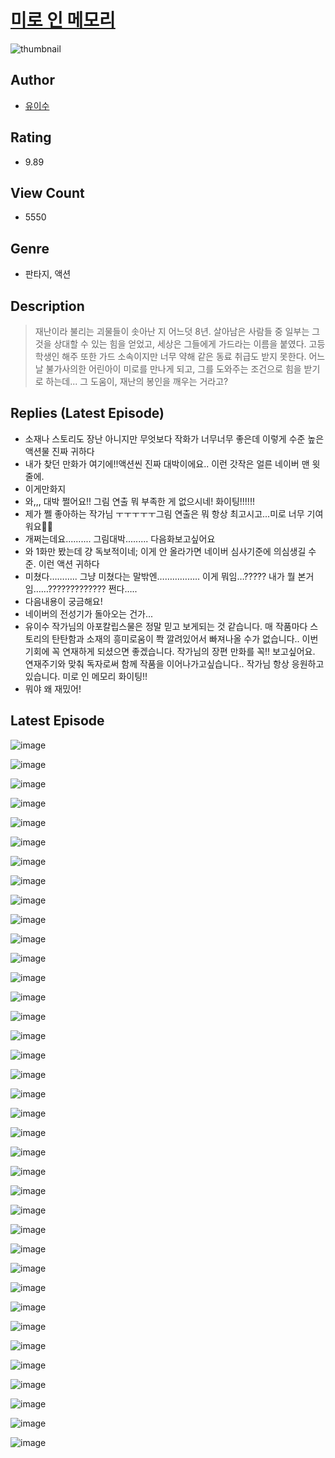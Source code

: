 # [미로 인 메모리](https://comic.naver.com/challenge/list?titleId=810083)
![thumbnail](https://image-comic.pstatic.net/user_contents_data/challenge_comic/2023/05/23/311765/upload_7089007093249828198_480x623.jpeg)

## Author
- [유이수](https://comic.naver.com/artistTitle?id=311765)

## Rating
- 9.89

## View Count
- 5550

## Genre
- 판타지, 액션

## Description
> 재난이라 불리는 괴물들이 솟아난 지 어느덧 8년. 살아남은 사람들 중 일부는 그것을 상대할 수 있는 힘을 얻었고, 세상은 그들에게 가드라는 이름을 붙였다. 고등학생인 해주 또한 가드 소속이지만 너무 약해 같은 동료 취급도 받지 못한다. 어느 날 불가사의한 어린아이 미로를 만나게 되고, 그를 도와주는 조건으로 힘을 받기로 하는데... 그 도움이, 재난의 봉인을 깨우는 거라고?

## Replies (Latest Episode)
- 소재나 스토리도 장난 아니지만 무엇보다 작화가 너무너무 좋은데 이렇게 수준 높은 액션물 진짜 귀하다
- 내가 찾던 만화가 여기에!!액션씬 진짜 대박이에요.. 이런 갓작은 얼른 네이버 맨 윗줄에.
- 이게만화지
- 와,,, 대박 쩔어요!! 그림 연출 뭐 부족한 게 없으시네! 화이팅!!!!!!
- 제가 쩰 좋아하는 작가님 ㅜㅜㅜㅜㅜ그림 연출은 뭐 항상 최고시고...미로 너무 기여워요🥹🫶
- 개쩌는데요.......... 그림대박......... 다음화보고싶어요
- 와 1화만 봤는데 걍 독보적이네; 이게 안 올라가면 네이버 심사기준에 의심생길 수준. 이런 액션 귀하다
- 미쳤다……….. 그냥 미쳤다는 말밖엔…………….. 이게 뭐임…????? 내가 뭘 본거임……????????????? 쩐다…..
- 다음내용이 궁금해요!
- 네이버의 전성기가 돌아오는 건가...
- 유이수 작가님의 아포칼립스물은 정말 믿고 보게되는 것 같습니다. 매 작품마다 스토리의 탄탄함과 소재의 흥미로움이 쫙 깔려있어서 빠져나올 수가 없습니다.. 이번 기회에 꼭 연재하게 되셨으면 좋겠습니다. 작가님의 장편 만화를 꼭!! 보고싶어요. 연재주기와 맞춰 독자로써 함께 작품을 이어나가고싶습니다.. 작가님 항상 응원하고 있습니다. 미로 인 메모리 화이팅!!
- 뭐야 왜 재밌어!

## Latest Episode
![image](https://image-comic.pstatic.net/user_contents_data/challenge_comic/2023/05/23/311765/upload_3545566775165871201.jpeg)

![image](https://image-comic.pstatic.net/user_contents_data/challenge_comic/2023/05/23/311765/upload_7234532756316763749.jpeg)

![image](https://image-comic.pstatic.net/user_contents_data/challenge_comic/2023/05/23/311765/upload_3976785335697367352.jpeg)

![image](https://image-comic.pstatic.net/user_contents_data/challenge_comic/2023/05/23/311765/upload_7292794976385589816.jpeg)

![image](https://image-comic.pstatic.net/user_contents_data/challenge_comic/2023/05/23/311765/upload_3833798245729330022.jpeg)

![image](https://image-comic.pstatic.net/user_contents_data/challenge_comic/2023/05/23/311765/upload_7004334793750110776.jpeg)

![image](https://image-comic.pstatic.net/user_contents_data/challenge_comic/2023/05/23/311765/upload_3619030640351208760.jpeg)

![image](https://image-comic.pstatic.net/user_contents_data/challenge_comic/2023/05/23/311765/upload_7076339421493486649.jpeg)

![image](https://image-comic.pstatic.net/user_contents_data/challenge_comic/2023/05/23/311765/upload_7149800177018616115.jpeg)

![image](https://image-comic.pstatic.net/user_contents_data/challenge_comic/2023/05/23/311765/upload_7149527321976910130.jpeg)

![image](https://image-comic.pstatic.net/user_contents_data/challenge_comic/2023/05/23/311765/upload_4063154186033849957.jpeg)

![image](https://image-comic.pstatic.net/user_contents_data/challenge_comic/2023/05/23/311765/upload_4049072731137847652.jpeg)

![image](https://image-comic.pstatic.net/user_contents_data/challenge_comic/2023/05/23/311765/upload_4121409597707085411.jpeg)

![image](https://image-comic.pstatic.net/user_contents_data/challenge_comic/2023/05/23/311765/upload_7003151718382908774.jpeg)

![image](https://image-comic.pstatic.net/user_contents_data/challenge_comic/2023/05/23/311765/upload_3906644395816270133.jpeg)

![image](https://image-comic.pstatic.net/user_contents_data/challenge_comic/2023/05/23/311765/upload_4122538791065367095.jpeg)

![image](https://image-comic.pstatic.net/user_contents_data/challenge_comic/2023/05/23/311765/upload_3558459648597440097.jpeg)

![image](https://image-comic.pstatic.net/user_contents_data/challenge_comic/2023/05/23/311765/upload_3546410117831340595.jpeg)

![image](https://image-comic.pstatic.net/user_contents_data/challenge_comic/2023/05/23/311765/upload_4051376229506573669.jpeg)

![image](https://image-comic.pstatic.net/user_contents_data/challenge_comic/2023/05/23/311765/upload_3904964346290594610.jpeg)

![image](https://image-comic.pstatic.net/user_contents_data/challenge_comic/2023/05/23/311765/upload_3847823629796784437.jpeg)

![image](https://image-comic.pstatic.net/user_contents_data/challenge_comic/2023/05/23/311765/upload_7147883522898146356.jpeg)

![image](https://image-comic.pstatic.net/user_contents_data/challenge_comic/2023/05/23/311765/upload_3702577027089774390.jpeg)

![image](https://image-comic.pstatic.net/user_contents_data/challenge_comic/2023/05/23/311765/upload_4050486927302419044.jpeg)

![image](https://image-comic.pstatic.net/user_contents_data/challenge_comic/2023/05/23/311765/upload_3690197843960672866.jpeg)

![image](https://image-comic.pstatic.net/user_contents_data/challenge_comic/2023/05/23/311765/upload_7221864197102199651.jpeg)

![image](https://image-comic.pstatic.net/user_contents_data/challenge_comic/2023/05/23/311765/upload_7004557787694380901.jpeg)

![image](https://image-comic.pstatic.net/user_contents_data/challenge_comic/2023/05/23/311765/upload_3991656255477409336.jpeg)

![image](https://image-comic.pstatic.net/user_contents_data/challenge_comic/2023/05/23/311765/upload_3904964153003225442.jpeg)

![image](https://image-comic.pstatic.net/user_contents_data/challenge_comic/2023/05/23/311765/upload_3846971503148218211.jpeg)

![image](https://image-comic.pstatic.net/user_contents_data/challenge_comic/2023/05/23/311765/upload_7147275699075757623.jpeg)

![image](https://image-comic.pstatic.net/user_contents_data/challenge_comic/2023/05/23/311765/upload_3834924356105941553.jpeg)

![image](https://image-comic.pstatic.net/user_contents_data/challenge_comic/2023/05/23/311765/upload_3688837757355438645.jpeg)

![image](https://image-comic.pstatic.net/user_contents_data/challenge_comic/2023/05/23/311765/upload_7219380382433882722.jpeg)

![image](https://image-comic.pstatic.net/user_contents_data/challenge_comic/2023/05/23/311765/upload_4122540114689996130.jpeg)

![image](https://image-comic.pstatic.net/user_contents_data/challenge_comic/2023/05/23/311765/upload_7003716876735166773.jpeg)

![image](https://image-comic.pstatic.net/user_contents_data/challenge_comic/2023/05/23/311765/upload_3761129547439878969.jpeg)
